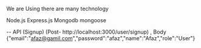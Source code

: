 We are Using there are many technology

Node.js 
Express.js
Mongodb
mongoose


-- API 
(Signup)
(Post- http://localhost:3000/user/signup) ,
Body
{"email":"afaz@gamil.com","password":"afaz","name":"Afaz","role":"User"}
